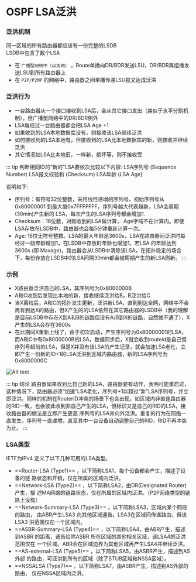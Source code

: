 # OSPF LSA泛洪

### 泛洪机制
同一区域的所有路由器都应该有一份完整的LSDB  
LSDB中包含了数个LSA  
- 在 <code>广播型网络中（以太网）</code> ，Route单播向DR/BDR发送LSU，DR/BDR再组播发送LSU到所有路由器上
- 在 <code>P2P/P2MP</code> 的网络中，路由器之间单播传递LSU报文达成泛洪  

### 泛洪行为
- 一台路由器从一个接口接收到LSA后，会从其它接口发出（类似于水平分割机制），但广播型网络中的DR/BDR例外  
- LSA每经过一台路由器都会把LSA Age +1  
- 如果收到的LSA本地数据库没有，则接收该LSA继续泛洪   
- 如何接收到的LSA本地有，但接收到的LSA比本地数据库的新，则接收并继续泛洪  
- 其它情况如LSA比本地旧，一样新，损坏等，则不接收受  

::: tip 判断相同ID的“新的”LSA要依次比较以下内容:
LSA序列号 (Sequence Number)
LSA报文校验和 (Checksum)
LSA年龄 (LSA Age)

说明如下:
- 序列号：有符号32位整数，采用线性递增的序列号，初始序列号从0x80000001 到最大值0x7FFFFFFF，序列号越大代表越新，LSA会周期(30min)产生新的 LSA，每次产生的LSA序列号都会增加1.
- Checksum：16位数，对刚收到的LSA做计算， Age字域不在计算内。即使LSA存放在LSDB中，路由器也会每5分钟重新计算一次。
- Age: 16位无符号整数。LSA的最大年龄是3600s，LSA在路由器间泛洪时每经过一跳年龄增加1，在LSDB中存放时年龄也增加1。若LSA 的年龄达到3600s (即 Maxage)，路由器会从LSDB中清除该LSA。在拓扑稳定的场合下，每份存放在LSDB中的LSA间隔30min都会被周期产生的新LSA刷新。
:::

### 示例
- X路由器泛洪自己的LSA，其序列号为0x8000000B  
- A和C收到后发现比本地的新，接收继续泛洪给B，B泛洪给C  
- 当X离线后，A和C的拓扑发生更新，泛洪新LSA，直到到达全网，网络中不会再有到达X的路由，但X产生的的LSA依然在其它路由器的LSDB中（我的理解是目前LSDB中存在X到A和B的链路但没有A/B到X的链路，自然就不通了），X产生的LSA会存在3600s    
- 在此期间X重新上线了，由于初次启动，产生序列号为0x80000001的LSA，而A和C中有0x8000000B的LSA，数据同步后，X就会收到routeid是自己但序列号超前的LSA，但是X并没有该LSA的产生记录，就会加速LSA老化，立即产生一份新的ID+1的LSA泛洪到区域内路由器，新的LSA序列号为0x8000000C

![Alt text](/img/IMG_20231102_214230.jpg)

::: tip 结论
路由器如果收到比自己新的LSA，路由器要有动作，表明可能重启过，这种情况下，路由器必须“加速”LSA老化，序列号+1以超过“新”LSA序列号，并立即泛洪。同样的机制在RouterID冲突的场景下也会出现。如区域内非直连路由器的RID一致，也会彼此收到非自己产生的LSA，但标识又是自己的RID的LSA，接收路由器的做法是立即产生更高 序列号的LSA并向外泛洪。重复的行为在网络一直发生，序列号一直递增，直至其中一台设备自动调整自己的RID，RID不再冲突为止。
:::

### LSA类型
IETF为IPv4 定义了以下几种可用的LSA类型。
-  ==Router-LSA (Type1)== ，以下简称LSA1，每个设备都会产生，描述了设备的链 路状态和开销，仅在所属的区域内泛洪。
-  ==Network-LSA (Type2)== ，以下简称LSA2，由DR(Designated Router)产生，描 述MA网络的链路状态，仅在所属的区域内泛洪。（P2P网络类型的链路上没有）
-  ==Network-Summary-LSA (Type3)== ，以下简称LSA3，区域内某个网段的路由， 由ABR产生LSA3 向其他区域通告。LSA3在区域间传递路由，但该LSA3 洪范围仅在一个区域内。
-  ==ASBR-Summary-LSA (Type4)== ，以下简称LSA4，由ABR产生，描述到ASBR 的距离，通告给除ASBR 所在区域的其他相关区域，该LSA4的泛洪范围仅在 一个区域。ABR会在区域边界为其他区域再产生LSA4并继续泛洪。
-  ==AS-external-LSA (Type5)== ，以下简称LSA5，由ASBR产生，描述到AS外部 的路由，可泛洪到所有的区域（除了STUB区域和NSSA区域）。
-  ==NSSALSA (Type7)== ，以下简称LSA7，由ASBR产生，描述到AS外部的路由， 仅在NSSA区域内泛洪。
